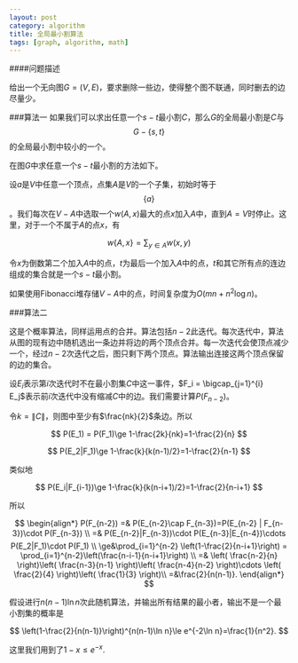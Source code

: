 ```yaml
---
layout: post
category: algorithm
title: 全局最小割算法
tags: [graph, algorithm, math]
---
```


####问题描述

给出一个无向图$G=(V, E)$，要求删除一些边，使得整个图不联通，同时删去的边尽量少。

###算法一
如果我们可以求出任意一个$s-t$最小割$C$，那么$G$的全局最小割是$C$与$$G-\{ s, t \}$$的全局最小割中较小的一个。

在图$G$中求任意一个$s-t$最小割的方法如下。

设$a$是$V$中任意一个顶点，点集$A$是$V$的一个子集，初始时等于$$\{a\}$$。我们每次在$V-A$中选取一个$w(A, x)$最大的点$x$加入$A$中，直到$A=V$时停止。这里，对于一个不属于$A$的点$x$，有

$$
w\{A, x\} = \sum_{y\in A}w(x, y)
$$

令$x$为倒数第二个加入$A$中的点，$t$为最后一个加入$A$中的点，$t$和其它所有点的连边组成的集合就是一个$s-t$最小割。

如果使用Fibonacci堆存储$V-A$中的点，时间复杂度为$O(mn+n^2\log n)$。

###算法二

这是个概率算法，同样运用点的合并。算法包括$n-2$此迭代。每次迭代中，算法从图的现有边中随机选出一条边并将边的两个顶点合并。每一次迭代会使顶点减少一个，经过$n-2$次迭代之后，图只剩下两个顶点。算法输出连接这两个顶点保留的边的集合。

设$E_i$表示第$i$次迭代时不在最小割集$C$中这一事件，$F_i = \bigcap_{j=1}^{i} E_j$表示前$i$次迭代中没有缩减$C$中的边。我们需要计算$P(F_{n-2})$。

令$k=\| C \|$，则图中至少有$\frac{nk}{2}$条边。所以

$$
P(E_1) = P(F_1)\ge 1-\frac{2k}{nk}=1-\frac{2}{n}
$$

$$
P(E_2|F_1)\ge 1-\frac{k}{k(n-1)/2}=1-\frac{2}{n-1}
$$

类似地

$$
P(E_i|F_{i-1})\ge 1-\frac{k}{k(n-i+1)/2}=1-\frac{2}{n-i+1}
$$

所以

$$
\begin{align*}
  P(F_{n-2}) =&  P(E_{n-2}\cap F_{n-3})=P(E_{n-2} | F_{n-3})\cdot P(F_{n-3}) \\
  =& P(E_{n-2}|F_{n-3})\cdot P(E_{n-3}|E_{n-4})\cdots P(E_2|F_1)\cdot P(F_1)  \\
  \ge&\prod_{i=1}^{n-2} \left(1-\frac{2}{n-i+1}\right) = \prod_{i=1}^{n-2}\left(\frac{n-i-1}{n-i+1}\right) \\
  =& \left( \frac{n-2}{n} \right)\left( \frac{n-3}{n-1} \right)\left( \frac{n-4}{n-2} \right)\cdots \left( \frac{2}{4} \right)\left( \frac{1}{3} \right)\\
  =&\frac{2}{n(n-1)}.
\end{align*}
$$

假设进行$n(n-1)\ln n$次此随机算法，并输出所有结果的最小者，输出不是一个最小割集的概率是

$$
\left(1-\frac{2}{n(n-1)}\right)^{n(n-1)\ln n}\le e^{-2\ln n}=\frac{1}{n^2}.
$$

这里我们用到了$1-x\le e^{-x}$.




